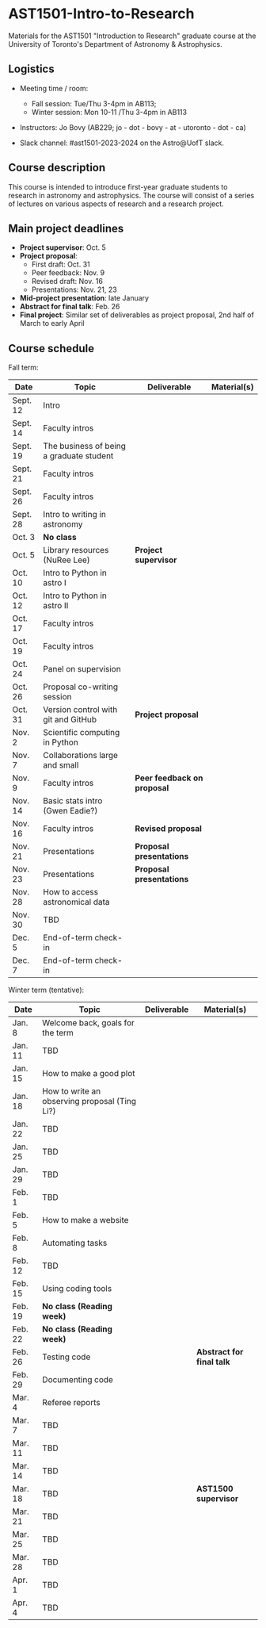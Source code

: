 # AST1501-Intro-to-Research
Materials for the AST1501 "Introduction to Research" graduate course at the University 
of Toronto's Department of Astronomy & Astrophysics.

## Logistics

* Meeting time / room: 
  * Fall session: Tue/Thu 3-4pm in AB113; 
  * Winter session: Mon 10-11 /Thu 3-4pm in AB113

* Instructors: Jo Bovy (AB229; jo - dot - bovy - at - utoronto - dot - ca)

* Slack channel: #ast1501-2023-2024 on the Astro@UofT slack.

## Course description

This course is intended to introduce first-year graduate students to research in
astronomy and astrophysics. The course will consist of a series of lectures on
various aspects of research and a research project.

## Main project deadlines

* **Project supervisor**: Oct. 5
* **Project proposal**: 
  * First draft: Oct. 31
   * Peer feedback: Nov. 9
   * Revised draft: Nov. 16
    * Presentations: Nov. 21, 23
* **Mid-project presentation**: late January
* **Abstract for final talk**: Feb. 26
* **Final project**: Similar set of deliverables as project proposal, 2nd half of March to early April


## Course schedule

Fall term:

|   Date   |   Topic  | Deliverable | Material(s) |
| -------- | -------- | ----------- | ----------- |
| Sept. 12 | Intro    |  |  |
| Sept. 14 | Faculty intros |  |  |
| Sept. 19 | The business of being a graduate student   |  |  |
| Sept. 21 | Faculty intros  |  |  |
| Sept. 26 | Faculty intros  |  |  |
| Sept. 28 | Intro to writing in astronomy |  |  |
| Oct. 3   | **No class**  |  |  |
| Oct. 5   | Library resources (NuRee Lee)  | **Project supervisor** |  |
| Oct. 10  | Intro to Python in astro I |  |  |
| Oct. 12  | Intro to Python in astro II |  |  |
| Oct. 17  | Faculty intros  |  |  |
| Oct. 19  | Faculty intros  |  |  |
| Oct. 24  | Panel on supervision  |  |  |
| Oct. 26  | Proposal co-writing session |  |  |
| Oct. 31  | Version control with git and GitHub | **Project proposal** |  |
| Nov. 2   | Scientific computing in Python  |  |  |
| Nov. 7   | Collaborations large and small |  |  |
| Nov. 9   | Faculty intros  | **Peer feedback on proposal** |  |
| Nov. 14  | Basic stats intro (Gwen Eadie?)  |  |  |
| Nov. 16  | Faculty intros  | **Revised proposal** |  |
| Nov. 21  | Presentations  | **Proposal presentations** |  |
| Nov. 23  | Presentations  | **Proposal presentations**  |  |
| Nov. 28  | How to access astronomical data |  |  |
| Nov. 30  | TBD  |  |  |
| Dec. 5   | End-of-term check-in  |  |  |
| Dec. 7   | End-of-term check-in  |  |  |

Winter term (tentative):

|   Date   |   Topic  | Deliverable | Material(s) |
| -------- | -------- | ----------- | ----------- |
| Jan. 8   | Welcome back, goals for the term  |  |  |
| Jan. 11  | TBD  |  |  |
| Jan. 15  | How to make a good plot |  |  |
| Jan. 18  | How to write an observing proposal (Ting Li?)  |  |  |
| Jan. 22  | TBD  |  |  |
| Jan. 25  | TBD  |  |  |
| Jan. 29  | TBD  |  |  |
| Feb. 1   | TBD  |  |  |
| Feb. 5   | How to make a website |  |  |
| Feb. 8   | Automating tasks |  |  |
| Feb. 12  | TBD  |  |  |
| Feb. 15  | Using coding tools |  |  |
| Feb. 19  | **No class (Reading week)**  |  |  |
| Feb. 22  | **No class (Reading week)**   |  |  |
| Feb. 26  | Testing code |  | **Abstract for final talk** |
| Feb. 29  | Documenting code |  |  |
| Mar. 4   | Referee reports |  |  |
| Mar. 7   | TBD  |  |  |
| Mar. 11  | TBD  |  |  |
| Mar. 14  | TBD  |  |  |
| Mar. 18  | TBD  |  | **AST1500 supervisor** |
| Mar. 21  | TBD  |  |  |
| Mar. 25  | TBD  |  |  |
| Mar. 28  | TBD  |  |  |
| Apr. 1   | TBD  |  |  |
| Apr. 4   | TBD  |  |  |





